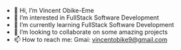 - 👋 Hi, I’m Vincent Obike-Eme
- 👀 I’m interested in FullStack Software Development 
- 🌱 I’m currently learning FullStack Software Development
- 💞️ I’m looking to collaborate on some amazing projects 
- 📫 How to reach me: Gmai: vincentobike9@gmail.com

<!---
Vincent-ob/Vincent-ob is a ✨ special ✨ repository because its `README.md` (this file) appears on your GitHub profile.
You can click the Preview link to take a look at your changes.
--->
